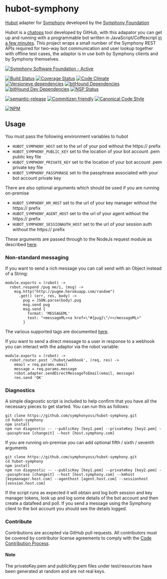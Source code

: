 # hubot-symphony

[Hubot](http://hubot.github.com/) adapter for [Symphony](https://symphony.com) developed by the [Symphony Foundation](http://symphony.foundation/)

Hubot is a [chatops](http://lmgtfy.com/?q=chatops+hubot) tool developed by GitHub, with this adapator you can get up and running with a programmable bot written in JavaScript/Coffescript [in a few minutes](http://blog.symphony.foundation/run-a-symphony-bot-in-less-than-three-minutes-on-docker).  This project wraps a small number of the Symphony REST APIs required for two-way bot communication and user lookup together with offline test cases, the adaptor is in use both by Symphony clients and by Symphony themselves.

[![Symphony Software Foundation - Active](https://cdn.rawgit.com/symphonyoss/contrib-toolbox/master/images/ssf-badge-active.svg)](https://symphonyoss.atlassian.net/wiki/display/FM/Active)

[![Build Status](https://travis-ci.org/symphonyoss/hubot-symphony.svg?branch=master)](https://travis-ci.org/symphonyoss/hubot-symphony)
[![Coverage Status](https://coveralls.io/repos/github/symphonyoss/hubot-symphony/badge.svg?branch=master)](https://coveralls.io/github/symphonyoss/hubot-symphony)
[![Code Climate](https://codeclimate.com/github/symphonyoss/hubot-symphony/badges/gpa.svg)](https://codeclimate.com/github/symphonyoss/hubot-symphony)
[![Versioneye dependencies](https://www.versioneye.com/user/projects/58cfec3d6893fd003b3c36ce/badge.svg?style=flat-square)](https://www.versioneye.com/user/projects/58cfec3d6893fd003b3c36ce)
[![bitHound Dependencies](https://www.bithound.io/github/symphonyoss/hubot-symphony/badges/dependencies.svg)](https://www.bithound.io/github/symphonyoss/hubot-symphony/master/dependencies/npm)
[![bitHound Dev Dependencies](https://www.bithound.io/github/symphonyoss/hubot-symphony/badges/devDependencies.svg)](https://www.bithound.io/github/symphonyoss/hubot-symphony/master/dependencies/npm)
[![NSP Status](https://nodesecurity.io/orgs/symphonyoss/projects/9309ce59-9a6b-43a9-b7bb-54c6f0117e0a/badge)](https://nodesecurity.io/orgs/symphonyoss/projects/9309ce59-9a6b-43a9-b7bb-54c6f0117e0a)

[![semantic-release](https://img.shields.io/badge/%20%20%F0%9F%93%A6%F0%9F%9A%80-semantic--release-e10079.svg)](https://github.com/semantic-release/semantic-release)
[![Commitizen friendly](https://img.shields.io/badge/commitizen-friendly-brightgreen.svg)](http://commitizen.github.io/cz-cli/)
[![Canonical Code Style](https://img.shields.io/badge/code%20style-canonical-blue.svg?style=flat-square)](https://github.com/gajus/canonical)

[![NPM](https://nodei.co/npm/hubot-symphony.png?downloads=true&stars=true)](https://nodei.co/npm/hubot-symphony/)

## Usage
You must pass the following environment variables to hubot
* `HUBOT_SYMPHONY_HOST` set to the url of your pod without the https:// prefix
* `HUBOT_SYMPHONY_PUBLIC_KEY` set to the location of your bot account .pem public key file
* `HUBOT_SYMPHONY_PRIVATE_KEY` set to the location of your bot account .pem private key file
* `HUBOT_SYMPHONY_PASSPHRASE` set to the passphrase associated with your bot account private key

There are also optional arguments which should be used if you are running on-premise
* `HUBOT_SYMPHONY_KM_HOST` set to the url of your key manager without the https:// prefix
* `HUBOT_SYMPHONY_AGENT_HOST` set to the url of your agent without the https:// prefix
* `HUBOT_SYMPHONY_SESSIONAUTH_HOST` set to the url of your session auth without the https:// prefix

These arguments are passed through to the NodeJs request module as described [here](https://github.com/request/request#tlsssl-protocol).

### Non-standard messaging

If you want to send a rich message you can call send with an Object instead of a String:
```
module.exports = (robot) ->
  robot.respond /pug me/i, (msg) ->
    msg.http("http://pugme.herokuapp.com/random")
      .get() (err, res, body) ->
        pug = JSON.parse(body).pug
        msg.send pug
        msg.send {
          format: 'MESSAGEML'
          text: "<messageML><a href=\"#{pug}\"/></messageML>"
        }
```
The various supported tags are documented [here](https://rest-api.symphony.com/docs/message-format).

If you want to send a direct message to a user in response to a webhook you can interact with the adaptor via the robot variable:
```
module.exports = (robot) ->
  robot.router.post '/hubot/webhook', (req, res) ->
    email = req.params.email
    message = req.params.message
    robot.adapter.sendDirectMessageToEmail(email, message)
    res.send 'OK'
```


### Diagnostics
A simple diagnostic script is included to help confirm that you have all the necessary pieces to get started.  You can run this as follows:

```
git clone https://github.com/symphonyoss/hubot-symphony.git
cd hubot-symphony
npm install
npm run diagnostic -- --publicKey [key1.pem] --privateKey [key2.pem] --passphrase [changeit] --host [host.symphony.com]
```

If you are running on-premise you can add optional fifth / sixth / seventh arguments

```
git clone https://github.com/symphonyoss/hubot-symphony.git
cd hubot-symphony
npm install
npm run diagnostic -- --publicKey [key1.pem] --privateKey [key2.pem] --passphrase [changeit] --host [host.symphony.com] --kmhost [keymanager.host.com] --agenthost [agent.host.com] --sessionhost [session.host.com]
```

If the script runs as expected it will obtain and log both session and key manager tokens, look up and log some details of the bot account and then create a datafeed and poll.  If you send a message using the Symphony client to the bot account you should see the details logged.

### Contribute

Contributions are accepted via GitHub pull requests. All contributors must be covered by contributor license agreements to comply with the [Code Contribution Process](https://symphonyoss.atlassian.net/wiki/display/FM/Code+Contribution+Process).

#### Note
The privateKey.pem and publicKey.pem files under test/resources have been generated at random and are not real keys.
